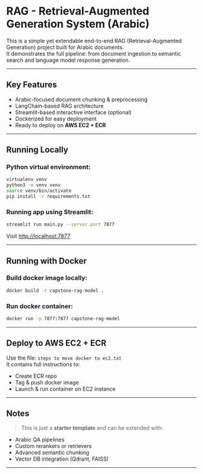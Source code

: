#  RAG - Retrieval-Augmented Generation System (Arabic)

This is a simple yet extendable end-to-end RAG (Retrieval-Augmented Generation) project built for Arabic documents.  
It demonstrates the full pipeline: from document ingestion to semantic search and language model response generation.

---

##  Key Features

- Arabic-focused document chunking & preprocessing  
- LangChain-based RAG architecture  
- Streamlit-based interactive interface (optional)  
- Dockerized for easy deployment  
- Ready to deploy on **AWS EC2 + ECR**

---

##  Running Locally

###  Python virtual environment:

```bash
virtualenv venv
python3 -m venv venv
source venv/bin/activate
pip install -r requirements.txt
```

###  Running app using Streamlit:

```bash
streamlit run main.py --server.port 7877
```

Visit [http://localhost:7877](http://localhost:7877)

---

##  Running with Docker

###  Build docker image locally:

```bash
docker build -t capstone-rag-model .
```

###  Run docker container:

```bash
docker run -p 7877:7877 capstone-rag-model
```

---

##  Deploy to AWS EC2 + ECR

 Use the file: `steps to move docker to ec2.txt`  
It contains full instructions to:

- Create ECR repo  
- Tag & push docker image  
- Launch & run container on EC2 instance

---

##  Notes

> This is just a **starter template** and can be extended with:

- Arabic QA pipelines  
- Custom rerankers or retrievers  
- Advanced semantic chunking  
- Vector DB integration (Qdrant, FAISS)

---

